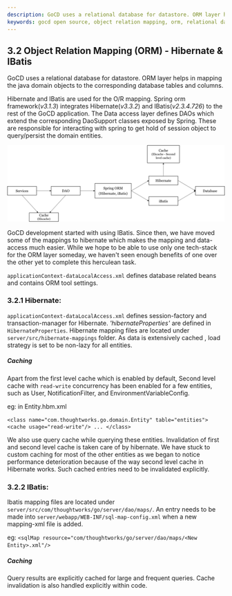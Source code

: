 ```yaml
---
description: GoCD uses a relational database for datastore. ORM layer helps in mapping the java domain objects to the corresponding database tables and columns.
keywords: gocd open source, object relation mapping, orm, relational database, continuous delivery open source
---
```


## 3.2 Object Relation Mapping (ORM) - Hibernate & IBatis

GoCD uses a relational database for datastore. ORM layer helps in mapping the java domain objects to the corresponding database tables and columns.

Hibernate and IBatis are used for the O/R mapping. Spring orm framework(*v3.1.3*) integrates Hibernate(*v3.3.2*) and IBatis(*v2.3.4.726*) to the rest of the GoCD application. 
The Data access layer defines DAOs which extend the corresponding DaoSupport classes exposed by Spring. These are responsible for interacting with spring to get hold of session object to query/persist the domain entities.

![ORM in GoCD](images/orm.png)

GoCD development started with using IBatis. Since then, we have moved some of the mappings to hibernate which makes the mapping and data-access much easier. While we hope to be able to use only one tech-stack for the ORM layer someday, we haven't seen enough benefits of one over the other yet to complete this herculean task.

``applicationContext-dataLocalAccess.xml`` defines database related beans and contains ORM tool settings.


### 3.2.1 Hibernate:
``applicationContext-dataLocalAccess.xml`` defines session-factory and transaction-manager for Hibernate.
*'hibernateProperties'* are defined in ``HibernateProperties``.
Hibernate mapping files are located under ``server/src/hibernate-mappings`` folder. 
As data is extensively cached , load strategy is set to be non-lazy for all entities.

##### Caching

Apart from the first level cache which is enabled by default, Second level cache with ``read-write`` concurrency has been enabled for a few entities, such as User, NotificationFilter, and EnvironmentVariableConfig. 

eg: in Entity.hbm.xml <pre>``<class name="com.thoughtworks.go.domain.Entity" table="entities">
  <cache usage="read-write"/>
  ...
</class>``</pre>


We also use query cache while querying these entities. Invalidation of first and second level cache is taken care of by hibernate.
We have stuck to custom caching for most of the other entities as we began to notice performance deterioration because of the way second level cache in Hibernate works. Such cached entries need to be invalidated explicitly.

### 3.2.2 IBatis:

Ibatis mapping files are located under ``server/src/com/thoughtworks/go/server/dao/maps/``. An entry needs to be made into ``server/webapp/WEB-INF/sql-map-config.xml`` when a new mapping-xml file is added.

eg:
``<sqlMap resource="com/thoughtworks/go/server/dao/maps/<New Entity>.xml"/>``


##### Caching

Query results are explicitly cached for large and frequent queries. Cache invalidation is also handled explicitly within code.

